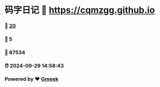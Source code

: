 # 码字日记 :link: https://cqmzgg.github.io 
### :page_facing_up: [20](https://cqmzgg.github.io/tag.html) 
### :speech_balloon: 5 
### :hibiscus: 87534 
### :alarm_clock: 2024-09-29 14:58:43 
### Powered by :heart: [Gmeek](https://github.com/Meekdai/Gmeek)

